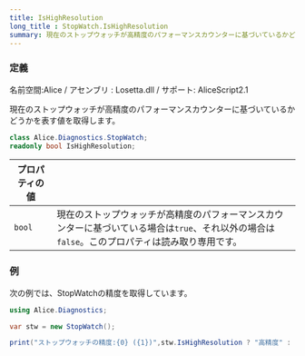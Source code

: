 ```yaml
---
title: IsHighResolution
long_title : StopWatch.IsHighResolution
summary: 現在のストップウォッチが高精度のパフォーマンスカウンターに基づいているかどうかを表す値を取得します。
---
```

### 定義
名前空間:Alice / アセンブリ : Losetta.dll / サポート: AliceScript2.1

現在のストップウォッチが高精度のパフォーマンスカウンターに基づいているかどうかを表す値を取得します。

```cs title="AliceScript"
class Alice.Diagnostics.StopWatch;
readonly bool IsHighResolution;
```

|プロパティの値| |
|-|-|
|`bool`| 現在のストップウォッチが高精度のパフォーマンスカウンターに基づいている場合は`true`、それ以外の場合は`false`。このプロパティは読み取り専用です。|

### 例
次の例では、StopWatchの精度を取得しています。

```cs title="AliceScript"
using Alice.Diagnostics;

var stw = new StopWatch();

print("ストップウォッチの精度:{0} ({1})",stw.IsHighResolution ? "高精度" : "標準精度",stw.Frequency);
```